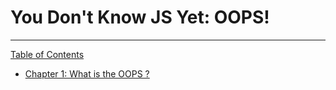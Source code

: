 # You Don't Know JS Yet: OOPS!

---

[Table of Contents](toc.md)

- [Chapter 1: What is the OOPS ?](./toc.md)
<!-- - [Chapter 1: Objects](./toc.md#chapter-3-objects)
- [Chapter 2: Prototypes](./toc.md#chapter-4-prototypes)
- [Chapter 3: Classes](./toc.md#chapter-5-classes)
- [Chapter 4: Encapsulation](./toc.md#chapter-6-encapsulation)
- [Chapter 5: Inheritance](./toc.md#chapter-7-inheritance)
- [Chapter 6: Polymorphism](./toc.md#chapter-8-polymorphism)
- [Chapter 7: Object Patterns](./toc.md#chapter-9-object-patterns)
- [Chapter 8: Design Patterns](./toc.md#chapter-10-design-patterns)
- [Chapter 9: Beyond ES6](./toc.md#chapter-11-beyond-es6) -->

